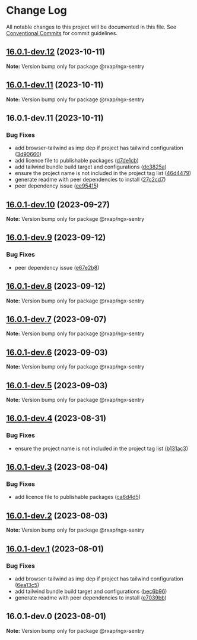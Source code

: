 # Change Log

All notable changes to this project will be documented in this file.
See [Conventional Commits](https://conventionalcommits.org) for commit guidelines.

## [16.0.1-dev.12](https://gitlab.com/rxap/packages/compare/@rxap/ngx-sentry@16.0.1-dev.11...@rxap/ngx-sentry@16.0.1-dev.12) (2023-10-11)

**Note:** Version bump only for package @rxap/ngx-sentry

## [16.0.1-dev.11](https://gitlab.com/rxap/packages/compare/@rxap/ngx-sentry@16.0.1-dev.11...@rxap/ngx-sentry@16.0.1-dev.11) (2023-10-11)

**Note:** Version bump only for package @rxap/ngx-sentry

## 16.0.1-dev.11 (2023-10-11)

### Bug Fixes

- add browser-tailwind as imp dep if project has tailwind configuration ([3d90660](https://gitlab.com/rxap/packages/commit/3d906604470f4f26d157f4683afe72b3dd8baae3))
- add licence file to publishable packages ([d7de1cb](https://gitlab.com/rxap/packages/commit/d7de1cb9db1bd1628f37084e3b0ffd1755aa75f6))
- add tailwind bundle build target and configurations ([de3825a](https://gitlab.com/rxap/packages/commit/de3825a0e2977389f81cc4ce63e510767ca25810))
- ensure the project name is not included in the project tag list ([46d4479](https://gitlab.com/rxap/packages/commit/46d44798258ea1b20df9d4408b9c0809f55027b2))
- generate readme with peer dependencies to install ([27c2cd7](https://gitlab.com/rxap/packages/commit/27c2cd7d98f0c8a499b8c30719f49d69e4970ae9))
- peer dependency issue ([ee95415](https://gitlab.com/rxap/packages/commit/ee95415370d9ef2396916d6c25061a0df791034a))

## [16.0.1-dev.10](https://gitlab.com/rxap/packages/compare/@rxap/ngx-sentry@16.0.1-dev.9...@rxap/ngx-sentry@16.0.1-dev.10) (2023-09-27)

**Note:** Version bump only for package @rxap/ngx-sentry

## [16.0.1-dev.9](https://gitlab.com/rxap/packages/compare/@rxap/ngx-sentry@16.0.1-dev.8...@rxap/ngx-sentry@16.0.1-dev.9) (2023-09-12)

### Bug Fixes

- peer dependency issue ([e67e2b8](https://gitlab.com/rxap/packages/commit/e67e2b8eb884b598536d16c2c544a9ad9be5b53e))

## [16.0.1-dev.8](https://gitlab.com/rxap/packages/compare/@rxap/ngx-sentry@16.0.1-dev.7...@rxap/ngx-sentry@16.0.1-dev.8) (2023-09-12)

**Note:** Version bump only for package @rxap/ngx-sentry

## [16.0.1-dev.7](https://gitlab.com/rxap/packages/compare/@rxap/ngx-sentry@16.0.1-dev.6...@rxap/ngx-sentry@16.0.1-dev.7) (2023-09-07)

**Note:** Version bump only for package @rxap/ngx-sentry

## [16.0.1-dev.6](https://gitlab.com/rxap/packages/compare/@rxap/ngx-sentry@16.0.1-dev.5...@rxap/ngx-sentry@16.0.1-dev.6) (2023-09-03)

**Note:** Version bump only for package @rxap/ngx-sentry

## [16.0.1-dev.5](https://gitlab.com/rxap/packages/compare/@rxap/ngx-sentry@16.0.1-dev.4...@rxap/ngx-sentry@16.0.1-dev.5) (2023-09-03)

**Note:** Version bump only for package @rxap/ngx-sentry

## [16.0.1-dev.4](https://gitlab.com/rxap/packages/compare/@rxap/ngx-sentry@16.0.1-dev.3...@rxap/ngx-sentry@16.0.1-dev.4) (2023-08-31)

### Bug Fixes

- ensure the project name is not included in the project tag list ([b131ac3](https://gitlab.com/rxap/packages/commit/b131ac3bd92b3b8799d62f15bbd30a1997d7c753))

## [16.0.1-dev.3](https://gitlab.com/rxap/packages/compare/@rxap/ngx-sentry@16.0.1-dev.2...@rxap/ngx-sentry@16.0.1-dev.3) (2023-08-04)

### Bug Fixes

- add licence file to publishable packages ([ca6d4d5](https://gitlab.com/rxap/packages/commit/ca6d4d509a743b89bad5ed7ae935d3007231705a))

## [16.0.1-dev.2](https://gitlab.com/rxap/packages/compare/@rxap/ngx-sentry@16.0.1-dev.1...@rxap/ngx-sentry@16.0.1-dev.2) (2023-08-03)

**Note:** Version bump only for package @rxap/ngx-sentry

## [16.0.1-dev.1](https://gitlab.com/rxap/packages/compare/@rxap/ngx-sentry@16.0.1-dev.0...@rxap/ngx-sentry@16.0.1-dev.1) (2023-08-01)

### Bug Fixes

- add browser-tailwind as imp dep if project has tailwind configuration ([6ea13c5](https://gitlab.com/rxap/packages/commit/6ea13c5f9b4e652436bf1da879b564d1ed7b8061))
- add tailwind bundle build target and configurations ([bec6b96](https://gitlab.com/rxap/packages/commit/bec6b96be15bbc11ad072ccefdcaf7df9e8fea52))
- generate readme with peer dependencies to install ([e7039bb](https://gitlab.com/rxap/packages/commit/e7039bb5e86ffeadfe7cc92d5fc71d32f8efb4fb))

## 16.0.1-dev.0 (2023-08-01)

**Note:** Version bump only for package @rxap/ngx-sentry
